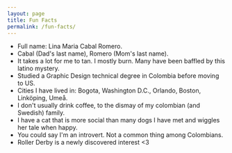 ```yaml
---
layout: page
title: Fun Facts
permalink: /fun-facts/
---
```


* Full name: Lina Maria Cabal Romero.
* Cabal (Dad's last name), Romero (Mom's last name).
* It takes a lot for me to tan. I mostly burn. Many have been baffled by this latino mystery.
* Studied a Graphic Design technical degree in Colombia before moving to US.
* Cities I have lived in: Bogota, Washington D.C., Orlando, Boston, Linköping, Umeå.
* I don't usually drink coffee, to the dismay of my colombian (and Swedish) family.
* I have a cat that is more social than many dogs I have met and wiggles her tale when happy.
* You could say I'm an introvert. Not a common thing among Colombians.
* Roller Derby is a newly discovered interest <3
